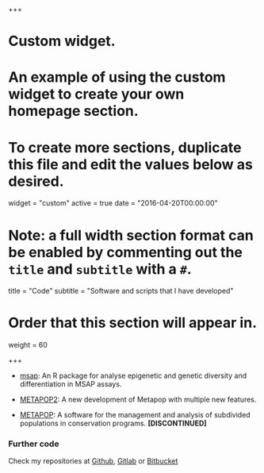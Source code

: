 +++
# Custom widget.
# An example of using the custom widget to create your own homepage section.
# To create more sections, duplicate this file and edit the values below as desired.
widget = "custom"
active = true
date = "2016-04-20T00:00:00"

# Note: a full width section format can be enabled by commenting out the `title` and `subtitle` with a `#`.
title = "Code"
subtitle = "Software and scripts that I have developed"

# Order that this section will appear in.
weight = 60

+++

- [msap](https://github.com/anpefi/msap): An R package for analyse epigenetic and genetic diversity and differentiation in MSAP assays.


- [METAPOP2](https://github.com/anpefi/metapop2): A new development of Metapop with multiple new features.

- [METAPOP](http://webs.uvigo.es/anpefi/metapop): A software for the management and analysis of subdivided populations in conservation programs. **[DISCONTINUED]**

### Further code
    
Check my repositories at [Github](https://github.com/anpefi/), [Gitlab](https://gitlab.com/anpefi) or [Bitbucket](https://bitbucket.com/anpefi/)
